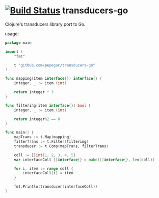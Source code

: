 [![Build Status](https://travis-ci.org/pepegar/transducers-go.svg)](https://travis-ci.org/pepegar/transducers-go)
transducers-go
==============

Clojure's transducers library port to Go.

usage:

```go
package main

import (
	"fmt"

	t "github.com/pepegar/transducers-go"
)

func mapping(item interface{}) interface{} {
	integer, _ := item.(int)

	return integer * 3
}

func filtering(item interface{}) bool {
	integer, _ := item.(int)

	return integer%2 == 0
}

func main() {
	mapTrans := t.Map(mapping)
	filterTrans := t.Filter(filtering)
	transducer := t.Comp(mapTrans, filterTrans)

	coll := []int{1, 2, 3, 4, 5}
	var interfaceColl []interface{} = make([]interface{}, len(coll))

	for i, item := range coll {
		interfaceColl[i] = item
	}

	fmt.Println(transducer(interfaceColl))
}
```
